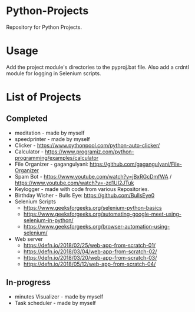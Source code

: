 # Python-Projects
Repository for Python Projects.

# Usage
Add the project module's directories to the pyproj.bat file. Also add a crdntl module for logging in Selenium scripts.

# List of Projects

## Completed

* meditation - made by myself
* speedprinter - made by myself
* Clicker - https://www.pythonpool.com/python-auto-clicker/
* Calculator - https://www.programiz.com/python-programming/examples/calculator
* File Organizer - gagangulyani: https://github.com/gagangulyani/File-Organizer
* Spam Bot - https://www.youtube.com/watch?v=jBxRGcDmfWA / https://www.youtube.com/watch?v=-zd1UI2JTuk
* Keylogger - made with code from various Repositories.
* Birthday Wisher - Bulls Eye: https://github.com/BullsEye0
* Selenium Scripts 
    - https://www.geeksforgeeks.org/selenium-python-basics
    - https://www.geeksforgeeks.org/automating-google-meet-using-selenium-in-python/
    - https://www.geeksforgeeks.org/browser-automation-using-selenium/
* Web server
    - https://defn.io/2018/02/25/web-app-from-scratch-01/
    - https://defn.io/2018/03/04/web-app-from-scratch-02/
    - https://defn.io/2018/03/20/web-app-from-scratch-03/
    - https://defn.io/2018/05/12/web-app-from-scratch-04/



## In-progress

* minutes Visualizer - made by myself
* Task scheduler - made by myself
